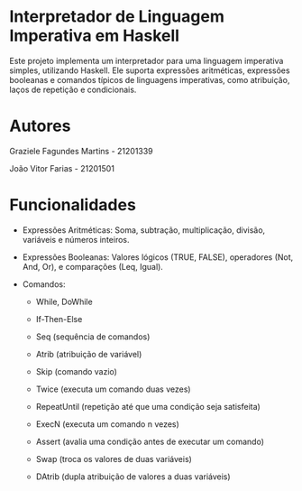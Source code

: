 # Interpretador de Linguagem Imperativa em Haskell

Este projeto implementa um interpretador para uma linguagem imperativa simples, utilizando Haskell. Ele suporta expressões aritméticas, expressões booleanas e comandos típicos de linguagens imperativas, como atribuição, laços de repetição e condicionais.

# Autores

Graziele Fagundes Martins - 21201339

João Vitor Farias - 21201501

# Funcionalidades

- Expressões Aritméticas: Soma, subtração, multiplicação, divisão, variáveis e números inteiros.

- Expressões Booleanas: Valores lógicos (TRUE, FALSE), operadores (Not, And, Or), e comparações (Leq, Igual).

- Comandos:

  - While, DoWhile

  - If-Then-Else

  - Seq (sequência de comandos)

  - Atrib (atribuição de variável)

  - Skip (comando vazio)

  - Twice (executa um comando duas vezes)

  - RepeatUntil (repetição até que uma condição seja satisfeita)

  - ExecN (executa um comando n vezes)

  - Assert (avalia uma condição antes de executar um comando)

  - Swap (troca os valores de duas variáveis)

  - DAtrib (dupla atribuição de valores a duas variáveis)
